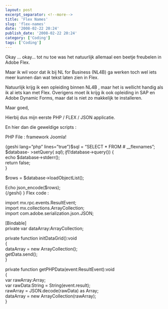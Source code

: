 ```yaml
---
layout: post
excerpt_separator: <!--more-->
title: 'Flex Names'
slug: 'flex-names'
date: '2008-02-22 20:24'
publish_date: '2008-02-22 20:24'
category: ['Coding']
tags: ['Coding']
---
```

Okay … okay… tot nu toe was het natuurlijk allemaal een beetje freubelen in
Adobe Flex.  
  
Maar ik wil voor dat ik bij NL for Business (NL4B) ga werken toch wel iets
meer kunnen dan wat tekst laten zien in Flex.  
  
Natuurlijk krijg ik een opleiding binnen NL4B , maar het is wellicht handig
als ik al iets kan met Flex. Overigens moet ik krijg ik ook opleiding in SAP
en Adobe Dynamic Forms, maar dat is niet zo makkelijk te installeren.  
  
Maar goed,  
  
Hierbij dus mijn eerste PHP / FLEX / JSON applicatie.  
  
  
  
En hier dan die geweldige scripts :  
  
PHP File : framework Joomla!  
  
{geshi lang=”php” lines=”true”}$sql = “SELECT * FROM # __flexnames”;  
$database- >setQuery( $sql );  
if (!$database->query()) {  
echo $database->stderr();  
return false;  
}  
  
$rows = $database->loadObjectList();  
  
Echo json_encode($rows);  
{/geshi} } Flex code :  
  
  
  
  
import mx.rpc.events.ResultEvent;  
import mx.collections.ArrayCollection;  
import com.adobe.serialization.json.JSON;  
  
[Bindable]  
private var dataArray:ArrayCollection;  
  
private function initDataGrid():void  
{  
dataArray = new ArrayCollection();  
getData.send();  
}  
  
private function getPHPData(event:ResultEvent):void  
{  
var rawArray:Array;  
var rawData:String = String(event.result);  
rawArray = JSON.decode(rawData) as Array;  
dataArray = new ArrayCollection(rawArray);  
}

